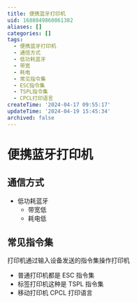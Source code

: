 ```yaml
---
title: 便携蓝牙打印机
uid: 1688849860861382
aliases: []
categories: []
tags:
  - 便携蓝牙打印机
  - 通信方式
  - 低功耗蓝牙
  - 带宽
  - 耗电
  - 常见指令集
  - ESC指令集
  - TSPL指令集
  - CPCL打印语言
createTime: '2024-04-17 09:55:17'
updateTime: '2024-04-19 15:45:34'
archived: false
---
```


# 便携蓝牙打印机

## 通信方式

- 低功耗蓝牙
  - 带宽低
  - 耗电低

## 常见指令集

打印机通过输入设备发送的指令集操作打印机

- 普通打印机都是 ESC 指令集
- 标签打印机这种是 TSPL 指令集
- 移动打印机 CPCL 打印语言
